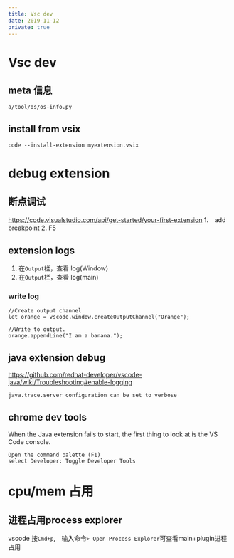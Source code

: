 ```yaml
---
title: Vsc dev
date: 2019-11-12
private: true
---
```

# Vsc dev

## meta 信息
    a/tool/os/os-info.py
## install from vsix

    code --install-extension myextension.vsix

# debug extension
## 断点调试
https://code.visualstudio.com/api/get-started/your-first-extension
1.　add breakpoint
2. F5

## extension logs
1. 在`Output`栏，查看 log(Window)
1. 在`Output`栏，查看 log(main)

### write log
    //Create output channel
    let orange = vscode.window.createOutputChannel("Orange");

    //Write to output.
    orange.appendLine("I am a banana.");

## java extension debug
https://github.com/redhat-developer/vscode-java/wiki/Troubleshooting#enable-logging

    java.trace.server configuration can be set to verbose

## chrome dev tools
When the Java extension fails to start, the first thing to look at is the VS Code console.

    Open the command palette (F1)
    select Developer: Toggle Developer Tools

# cpu/mem 占用
## 进程占用process explorer
vscode 按`Cmd+p`,　输入命令`> Open Process Explorer`可查看main+plugin进程占用
